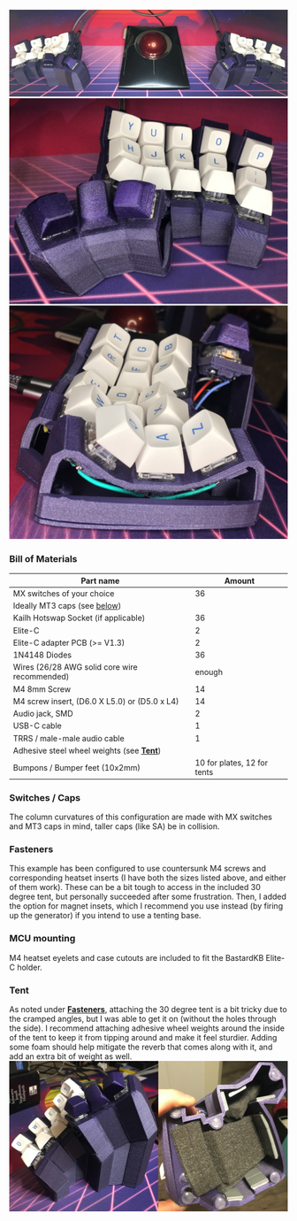 ![Splaytyl - Both Halves](images/splaytyl_both.jpeg)
![Splaytyl - Front](images/splaytyl_front.jpeg)
![Splaytyl - Side](images/splaytyl_side.jpeg)

### Bill of Materials
| Part name                                            | Amount |
| -----------------------------------------------| ------|
| MX switches of your choice                           | 36     |
| Ideally MT3 caps (see [below](#Switches-/-Caps))     |        |
| Kailh Hotswap Socket (if applicable)                 | 36     |
| Elite-C                                              | 2      |
| Elite-C adapter PCB (>= V1.3)                        | 2      |
| 1N4148 Diodes                                        | 36     |
| Wires (26/28 AWG solid core wire recommended)        | enough |
| M4 8mm Screw                                         | 14     |
| M4 screw insert, (D6.0 X L5.0) or (D5.0 x L4)        | 14     |
| Audio jack, SMD                                      | 2      |
| USB-C cable                                          | 1      |
| TRRS / male-male audio cable                         | 1      |
| Adhesive steel wheel weights (see [**Tent**](#Tent)) |        |
| Bumpons / Bumper feet (10x2mm)                       | 10 for plates, 12 for tents |

### Switches / Caps
The column curvatures of this configuration are made with MX switches and MT3
caps in mind, taller caps (like SA) be in collision.

### Fasteners
This example has been configured to use countersunk M4 screws and corresponding
heatset inserts (I have both the sizes listed above, and either of them work).
These can be a bit tough to access in the included 30 degree tent, but
personally succeeded after some frustration. Then, I added the option for magnet
insets, which I recommend you use instead (by firing up the generator) if you
intend to use a tenting base.

### MCU mounting
M4 heatset eyelets and case cutouts are included to fit the BastardKB Elite-C
holder.

### Tent
As noted under [**Fasteners**](#Fasteners), attaching the 30 degree tent is a bit tricky due
to the cramped angles, but I was able to get it on (without the holes through
the side). I recommend attaching adhesive wheel weights around the inside of the
tent to keep it from tipping around and make it feel sturdier. Adding some foam
should help mitigate the reverb that comes along with it, and add an extra bit
of weight as well.
![Splaytyl - 30deg Tent](images/splaytyl_tent.jpg)
